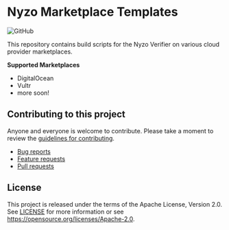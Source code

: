 # Nyzo Marketplace Templates

![GitHub](https://img.shields.io/github/license/blocksentinel/nyzo-one-click)

This repository contains build scripts for the Nyzo Verifier on various cloud provider marketplaces.

**Supported Marketplaces**

- DigitalOcean
- Vultr
- more soon!

## Contributing to this project

Anyone and everyone is welcome to contribute. Please take a moment to
review the [guidelines for contributing](CONTRIBUTING.md).

* [Bug reports](CONTRIBUTING.md#bug-reports)
* [Feature requests](CONTRIBUTING.md#feature-requests)
* [Pull requests](CONTRIBUTING.md#pull-requests)

## License

This project is released under the terms of the Apache License, Version 2.0. See [LICENSE](LICENSE)
for more information or see https://opensource.org/licenses/Apache-2.0.
